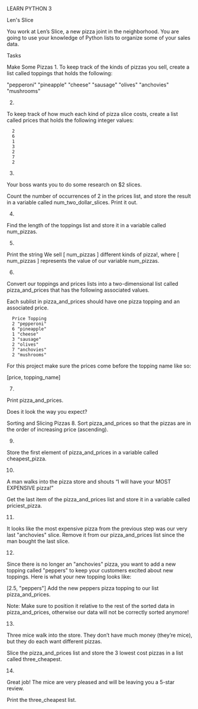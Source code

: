 LEARN PYTHON 3

Len's Slice

You work at Len’s Slice, a new pizza joint in the neighborhood. You are going to use your knowledge of Python lists to organize some of your sales data.

Tasks

Make Some Pizzas
1.
To keep track of the kinds of pizzas you sell, create a list called toppings that holds the following:

"pepperoni"
"pineapple"
"cheese"
"sausage"
"olives"
"anchovies"
"mushrooms"


2.
To keep track of how much each kind of pizza slice costs, create a list called prices that holds the following integer values:

      2
      6
      1
      3
      2
      7
      2

3.
Your boss wants you to do some research on $2 slices.

Count the number of occurrences of 2 in the prices list, and store the result in a variable called num_two_dollar_slices. Print it out.


4.
Find the length of the toppings list and store it in a variable called num_pizzas.


5.
Print the string We sell [ num_pizzas ] different kinds of pizza!, where [ num_pizzas ] represents the value of our variable num_pizzas.


6.
Convert our toppings and prices lists into a two-dimensional list called pizza_and_prices that has the following associated values.

Each sublist in pizza_and_prices should have one pizza topping and an associated price.

      Price	Topping
      2	"pepperoni"
      6	"pineapple"
      1	"cheese"
      3	"sausage"
      2	"olives"
      7	"anchovies"
      2	"mushrooms"

For this project make sure the prices come before the topping name like so:

[price, topping_name]


7.
Print pizza_and_prices.

Does it look the way you expect?


Sorting and Slicing Pizzas
8.
Sort pizza_and_prices so that the pizzas are in the order of increasing price (ascending).


9.
Store the first element of pizza_and_prices in a variable called cheapest_pizza.


10.
A man walks into the pizza store and shouts “I will have your MOST EXPENSIVE pizza!”

Get the last item of the pizza_and_prices list and store it in a variable called priciest_pizza.


11.
It looks like the most expensive pizza from the previous step was our very last "anchovies" slice. Remove it from our pizza_and_prices list since the man bought the last slice.


12.
Since there is no longer an "anchovies" pizza, you want to add a new topping called "peppers" to keep your customers excited about new toppings. Here is what your new topping looks like:

[2.5, "peppers"]
Add the new peppers pizza topping to our list pizza_and_prices.

Note: Make sure to position it relative to the rest of the sorted data in pizza_and_prices, otherwise our data will not be correctly sorted anymore!


13.
Three mice walk into the store. They don’t have much money (they’re mice), but they do each want different pizzas.

Slice the pizza_and_prices list and store the 3 lowest cost pizzas in a list called three_cheapest.


14.
Great job! The mice are very pleased and will be leaving you a 5-star review.

Print the three_cheapest list.